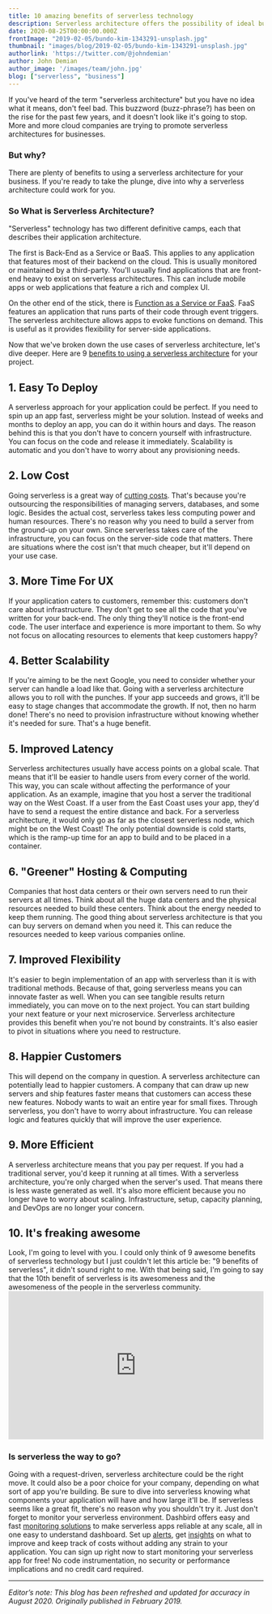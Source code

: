 ```yaml
---
title: 10 amazing benefits of serverless technology
description: Serverless architecture offers the possibility of ideal business implementations by doing the hard work for you. Here are some pros and cons you should consider.
date: 2020-08-25T00:00:00.000Z
frontImage: "2019-02-05/bundo-kim-1343291-unsplash.jpg"
thumbnail: "images/blog/2019-02-05/bundo-kim-1343291-unsplash.jpg"
authorlink: 'https://twitter.com/@johndemian'
author: John Demian
author_image: '/images/team/john.jpg'
blog: ["serverless", "business"]
---
```



If you've heard of the term "serverless architecture" but you have no idea what it means, don't feel bad. This buzzword (buzz-phrase?) has been on the rise for the past few years, and it doesn't look like it's going to stop. More and more cloud companies are trying to promote serverless architectures for businesses.

<h3>But why?</h3>

There are plenty of benefits to using a serverless architecture for your business. If you're ready to take the plunge, dive into why a serverless architecture could work for you.

<h3>So What is Serverless Architecture?</h3>
"Serverless" technology has two different definitive camps, each that describes their application architecture.

The first is Back-End as a Service or BaaS. This applies to any application that features most of their backend on the cloud. This is usually monitored or maintained by a third-party. You'll usually find applications that are front-end heavy to exist on serverless architectures. This can include mobile apps or web applications that feature a rich and complex UI.

On the other end of the stick, there is <a href="https://dashbird.io/blog/what-is-faas-function-as-a-service/">Function as a Service or FaaS</a>. FaaS features an application that runs parts of their code through event triggers. The serverless architecture allows apps to evoke functions on demand. This is useful as it provides flexibility for server-side applications.

Now that we've broken down the use cases of serverless architecture, let's dive deeper. Here are 9 <a href="https://dashbird.io/knowledge-base/basic-concepts/serverless-advantages-and-use-cases/">benefits to using a serverless architecture</a> for your project.

<h2>1. Easy To Deploy</h2>
A serverless approach for your application could be perfect. If you need to spin up an app fast, serverless might be your solution. Instead of weeks and months to deploy an app, you can do it within hours and days. The reason behind this is that you don't have to concern yourself with infrastructure. You can focus on the code and release it immediately. Scalability is automatic and you don't have to worry about any provisioning needs.

<h2>2. Low Cost</h2>
Going serverless is a great way of <a href="https://dzone.com/articles/the-great-serverless-cost-debate-serverless-costle">cutting costs</a>. That's because you're outsourcing the responsibilities of managing servers, databases, and some logic. Besides the actual cost, serverless takes less computing power and human resources. There's no reason why you need to build a server from the ground-up on your own. Since serverless takes care of the infrastructure, you can focus on the server-side code that matters. There are situations where the cost isn't that much cheaper, but it'll depend on your use case.

<h2>3. More Time For UX</h2>
If your application caters to customers, remember this: customers don't care about infrastructure. They don't get to see all the code that you've written for your back-end. The only thing they'll notice is the front-end code. The user interface and experience is more important to them. So why not focus on allocating resources to elements that keep customers happy?

<h2>4. Better Scalability</h2>
If you're aiming to be the next Google, you need to consider whether your server can handle a load like that. Going with a serverless architecture allows you to roll with the punches. If your app succeeds and grows, it'll be easy to stage changes that accommodate the growth. If not, then no harm done! There's no need to provision infrastructure without knowing whether it's needed for sure. That's a huge benefit.

<h2>5. Improved Latency</h2>
Serverless architectures usually have access points on a global scale. That means that it'll be easier to handle users from every corner of the world. This way, you can scale without affecting the performance of your application. As an example, imagine that you host a server the traditional way on the West Coast. If a user from the East Coast uses your app, they'd have to send a request the entire distance and back. For a serverless architecture, it would only go as far as the closest serverless node, which might be on the West Coast! The only potential downside is cold starts, which is the ramp-up time for an app to build and to be placed in a container.

<h2>6. "Greener" Hosting & Computing</h2>
Companies that host data centers or their own servers need to run their servers at all times. Think about all the huge data centers and the physical resources needed to build these centers. Think about the energy needed to keep them running. The good thing about serverless architecture is that you can buy servers on demand when you need it. This can reduce the resources needed to keep various companies online.

<h2>7. Improved Flexibility</h2>
It's easier to begin implementation of an app with serverless than it is with traditional methods. Because of that, going serverless means you can innovate faster as well. When you can see tangible results return immediately, you can move on to the next project. You can start building your next feature or your next microservice. Serverless architecture provides this benefit when you're not bound by constraints. It's also easier to pivot in situations where you need to restructure.

<h2>8. Happier Customers</h2>
This will depend on the company in question. A serverless architecture can potentially lead to happier customers. A company that can draw up new servers and ship features faster means that customers can access these new features. Nobody wants to wait an entire year for small fixes. Through serverless, you don't have to worry about infrastructure. You can release logic and features quickly that will improve the user experience.

<h2>9. More Efficient</h2>
A serverless architecture means that you pay per request. If you had a traditional server, you'd keep it running at all times. With a serverless architecture, you're only charged when the server's used. That means there is less waste generated as well. It's also more efficient because you no longer have to worry about scaling. Infrastructure, setup, capacity planning, and DevOps are no longer your concern.

<h2>10. It's freaking awesome</h2>
Look, I'm going to level with you.  I could only think of 9 awesome benefits of serverless technology but I just couldn't let this article be: "9 benefits of serverless", it didn't sound right to me. With that being said, I'm going to say that the 10th benefit of serverless is its awesomeness and the awesomeness of the people in the serverless community.

<div style="width:100%;height:0;padding-bottom:58%;position:relative;"><iframe src="https://giphy.com/embed/8VrtCswiLDNnO" width="100%" height="100%" style="position:absolute" frameBorder="0" class="giphy-embed" allowFullScreen></iframe></div>

<h3>Is serverless the way to go?</h3>
Going with a request-driven, serverless architecture could be the right move. It could also be a poor choice for your company, depending on what sort of app you're building. Be sure to dive into serverless knowing what components your application will have and how large it'll be. If serverless seems like a great fit, there's no reason why you shouldn't try it. Just don't forget to monitor your serverless environment. Dashbird offers easy and fast <a href="https://dashbird.io/features/">monitoring solutions</a> to make serverless apps reliable at any scale, all in one easy to understand dashboard. Set up <a href="https://dashbird.io/features/automated-alerting/">alerts</a>, get <a href="https://dashbird.io/features/insights-engine/">insights</a> on what to improve and keep track of costs without adding any strain to your application. You can sign up right now to start monitoring your serverless app for free! No code instrumentation, no security or performance implications and no credit card required.

---
_Editor’s note: This blog has been refreshed and updated for accuracy in August 2020. Originally published in February 2019._
